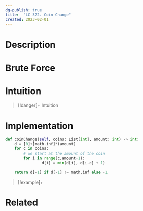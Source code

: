 ```yaml
---
dg-publish: true
title:  "LC 322. Coin Change"
created: 2023-02-01
---
```



# Description

# Brute Force
# Intuition

>[!danger]+ Intuition

# Implementation
```python
def coinChange(self, coins: List[int], amount: int) -> int:
	d = [0]+[math.inf]*(amount)
	for c in coins:
		# we start at the amount of the coin
		for i in range(c,amount+1):
				d[i] = min(d[i], d[i-c] + 1)
	
	return d[-1] if d[-1] != math.inf else -1   
```

>[!example]+ 


# Related
